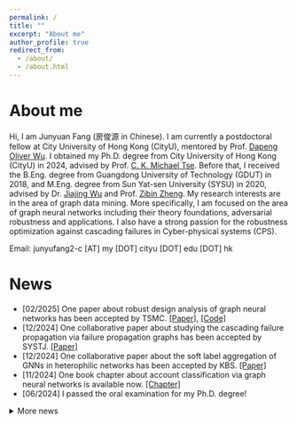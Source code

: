 ```yaml
---
permalink: /
title: ""
excerpt: "About me"
author_profile: true
redirect_from: 
  - /about/
  - /about.html
---
```




# About me

Hi, I am Junyuan Fang (房俊源 in Chinese). I am currently a postdoctoral fellow at City University of Hong Kong (CityU), mentored by Prof. [Dapeng Oliver Wu](https://scholar.google.com/citations?user=sDRLr8gAAAAJ&hl=en). I obtained my Ph.D. degree from City University of Hong Kong (CityU) in 2024, advised by Prof. [C. K. Michael Tse](https://scholar.google.com/citations?user=Ax0J3TkAAAAJ&hl=en). Before that, I received the B.Eng. degree from Guangdong  University of Technology (GDUT) in 2018, and M.Eng. degree from Sun Yat-sen University (SYSU) in 2020, advised by Dr. [Jiajing Wu](https://scholar.google.com/citations?user=EaqeskUAAAAJ&hl=en) and Prof. [Zibin Zheng](https://scholar.google.com/citations?user=WPC6ED4AAAAJ&hl=en). My research interests are in the area of graph data mining. More specifically, I am focused on the area of graph neural networks including their theory foundations, adversarial robustness and applications. I also have a strong passion for the robustness optimization against cascading failures in Cyber-physical systems (CPS).

Email: junyufang2-c [AT] my [DOT] cityu [DOT] edu [DOT] hk

# News

- [02/2025] One paper about robust design analysis of graph neural networks has been accepted by TSMC. [[Paper]](xxx), [[Code]](https://github.com/alexfanjn/Impact-of-heterophilic-designs)
- [12/2024] One collaborative paper about studying the cascading failure propagation via failure propagation graphs has been accepted by SYSTJ. [[Paper]](https://ieeexplore.ieee.org/document/10836957)
- [12/2024] One collaborative paper about the soft label aggregation of GNNs in heterophilic networks has been accepted by KBS. [[Paper]](https://www.sciencedirect.com/science/article/pii/S0950705124014953)
- [11/2024] One book chapter about account classification via graph neural networks is available now. [[Chapter]](https://link.springer.com/chapter/10.1007/978-981-97-4430-5_5)
- [06/2024] I passed the oral examination for my Ph.D. degree!

<details> 
    <summary> More news </summary> 
    <ul>
        <li>[01/2024] One previous preprint about the imperceptible node injection attacks in graph neural networks has been accepted by TCSS. <a href="https://ieeexplore.ieee.org/abstract/document/10443466">[Paper]</a>, <a href="https://github.com/alexfanjn/gani">[Code]</a> </li>
        <li> [01/2024] One collaborative paper about the mitigation of cascading failure in power network has been accepted by ISCAS2024. <a href="https://ieeexplore.ieee.org/abstract/document/10558306">[Paper]</a> </li>
        <li> [01/2024] One collaborative paper about the detection of phishing gangs in Ethereum has been accepted by TIFS. <a href="https://ieeexplore.ieee.org/abstract/document/10415200">[Paper]</a> </li>
        <li> [09/2023] I am honored to be awarded the 2023 Research Tuition Scholarship at CityU. </li>
        <li> [06/2023] One paper about the homophily and heterophily information aggregation for Ethereum account classification has been accepted by JETCAS. <a href="https://ieeexplore.ieee.org/abstract/document/10184005">[Paper]</a> </li>
        <li> [06/2023] I am honored to be selected to receive the <a href="https://ieee-cas.org/award/student-awards/ieee-circuits-and-systems-society-student-travel-grants#recipients">2023 IEEE CASS Student Travel Grant</a> for attending ISCAS2023. </li>
        <li> [01/2023] One paper about the impact of network topologies to the performance of GNNs has been accepted by ISCAS2023. <a href="https://ieeexplore.ieee.org/abstract/document/10182188">[Paper]</a>, <a href="https://github.com/alexfanjn/Impact-analysis-of-network-structures">[Code]</a> </li>
        <li> [01/2023] I am honored to be invited to attend <a href="https://gyss.nrf.gov.sg/">GYSS2023</a>. </li>
        <li> [10/2022] New preprint "GANI: Global Attacks on Graph Neural Networks via Imperceptible Node Injections" and corresponding codes are available now. <a href="https://arxiv.org/abs/2210.12598">[Paper]</a>, <a href="https://github.com/alexfanjn/gani">[Code]</a> </li>
    </ul>
</details>